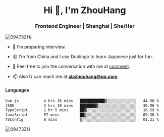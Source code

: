 <h1 align="center">Hi 👋, I'm ZhouHang</h1>

<h3 align="center">Frontend Engineer | Shanghai | She/Her</h3>
<p align="left"> <img src=https://komarev.com/ghpvc/?username=09473ZH alt=09473ZH/> </p>


- 🤔 I’m preparing interview.
  
- 😄 I'm from China and I use Duolingo to learn Japanese just for fun.
  
- 🐨 Feel free to join the conversation with me at [comment](https://github.com/09473ZH/comment/discussions).

- 📫 Also U can reach me at **alazhouhang@qq.com**.


<h4 align="left">Languages</h4>
<!--START_SECTION:waka-->

```txt
Vue.js           4 hrs 36 mins   ███████████▒░░░░░░░░░░░░░   44.90 %
JSON             3 hrs 10 mins   ███████▓░░░░░░░░░░░░░░░░░   30.96 %
TypeScript       1 hr 5 mins     ██▓░░░░░░░░░░░░░░░░░░░░░░   10.59 %
JavaScript       57 mins         ██▒░░░░░░░░░░░░░░░░░░░░░░   09.30 %
TSConfig         8 mins          ▒░░░░░░░░░░░░░░░░░░░░░░░░   01.31 %
```

<!--END_SECTION:waka-->

<p align="left"> <img src=https://github-readme-stats.vercel.app/api?username=09473ZH&show_icons=true alt=09473ZH /> </p>
